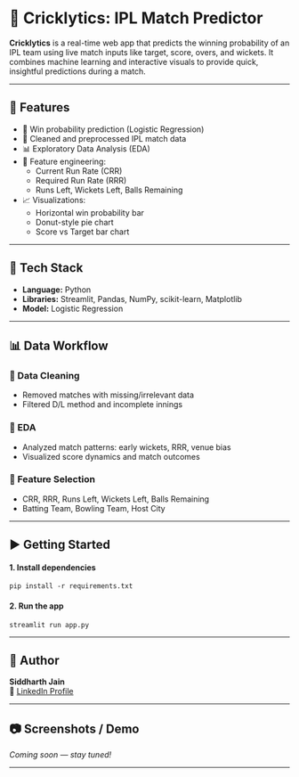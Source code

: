 <h1>🏏 Cricklytics: IPL Match Predictor</h1>

<p><strong>Cricklytics</strong> is a real-time web app that predicts the winning probability of an IPL team using live match inputs like target, score, overs, and wickets.  
It combines machine learning and interactive visuals to provide quick, insightful predictions during a match.</p>

<hr>

<h2>🚀 Features</h2>
<ul>
  <li>🧠 Win probability prediction (Logistic Regression)</li>
  <li>🧹 Cleaned and preprocessed IPL match data</li>
  <li>📊 Exploratory Data Analysis (EDA)</li>
  <li>🧪 Feature engineering:
    <ul>
      <li>Current Run Rate (CRR)</li>
      <li>Required Run Rate (RRR)</li>
      <li>Runs Left, Wickets Left, Balls Remaining</li>
    </ul>
  </li>
  <li>📈 Visualizations:
    <ul>
      <li>Horizontal win probability bar</li>
      <li>Donut-style pie chart</li>
      <li>Score vs Target bar chart</li>
    </ul>
  </li>
</ul>

<hr>

<h2>🧰 Tech Stack</h2>
<ul>
  <li><strong>Language:</strong> Python</li>
  <li><strong>Libraries:</strong> Streamlit, Pandas, NumPy, scikit-learn, Matplotlib</li>
  <li><strong>Model:</strong> Logistic Regression</li>
</ul>

<hr>

<h2>📊 Data Workflow</h2>

<h3>🔸 Data Cleaning</h3>
<ul>
  <li>Removed matches with missing/irrelevant data</li>
  <li>Filtered D/L method and incomplete innings</li>
</ul>

<h3>🔸 EDA</h3>
<ul>
  <li>Analyzed match patterns: early wickets, RRR, venue bias</li>
  <li>Visualized score dynamics and match outcomes</li>
</ul>

<h3>🔸 Feature Selection</h3>
<ul>
  <li>CRR, RRR, Runs Left, Wickets Left, Balls Remaining</li>
  <li>Batting Team, Bowling Team, Host City</li>
</ul>

<hr>

<h2>▶️ Getting Started</h2>

<h4>1. Install dependencies</h4>
<pre><code>pip install -r requirements.txt</code></pre>

<h4>2. Run the app</h4>
<pre><code>streamlit run app.py</code></pre>

<hr>

<h2>🙌 Author</h2>
<p><strong>Siddharth Jain</strong><br>
🔗 <a href="https://www.linkedin.com/in/siddharth-jain-8b56a2321/" target="_blank">LinkedIn Profile</a></p>

<hr>

<h2>📷 Screenshots / Demo</h2>
<p><em>Coming soon — stay tuned!</em></p>

<hr>
